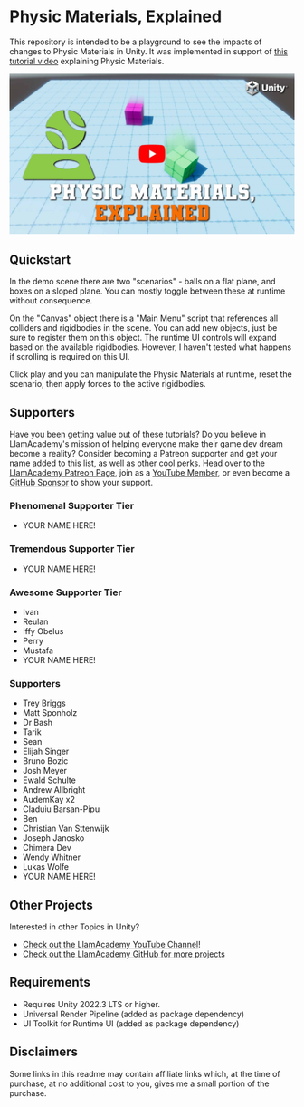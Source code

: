﻿# Physic Materials, Explained

This repository is intended to be a playground to see the impacts of changes to Physic Materials in Unity. 
It was implemented in support of [this tutorial video](https://youtu.be/M4r5oS0VBh8) explaining Physic Materials.

[![Youtube Tutorial](./Video%20Screenshot.jpg)](https://youtu.be/M4r5oS0VBh8)

## Quickstart
In the demo scene there are two "scenarios" - balls on a flat plane, and boxes on a sloped plane.
You can mostly toggle between these at runtime without consequence.

On the "Canvas" object there is a "Main Menu" script that references all colliders and rigidbodies in the scene. 
You can add new objects, just be sure to register them on this object. The runtime UI controls will expand based on the available rigidbodies. However, I haven't tested what happens if scrolling is required on this UI.

Click play and you can manipulate the Physic Materials at runtime, reset the scenario, then apply forces to the active rigidbodies.

## Supporters
Have you been getting value out of these tutorials? Do you believe in LlamAcademy's mission of helping everyone make their game dev dream become a reality? Consider becoming a Patreon supporter and get your name added to this list, as well as other cool perks.
Head over to the [LlamAcademy Patreon Page](https://patreon.com/llamacademy), join as a [YouTube Member](https://www.youtube.com/channel/UCnWm6pMD38R1E2vCAByGb6w/join), or even become a [GitHub Sponsor](https://github.com/sponsors/llamacademy) to show your support.

### Phenomenal Supporter Tier
* YOUR NAME HERE!

### Tremendous Supporter Tier
* YOUR NAME HERE!

### Awesome Supporter Tier
* Ivan
* Reulan
* Iffy Obelus
* Perry
* Mustafa
* YOUR NAME HERE!

### Supporters
* Trey Briggs
* Matt Sponholz
* Dr Bash
* Tarik
* Sean
* Elijah Singer
* Bruno Bozic
* Josh Meyer
* Ewald Schulte
* Andrew Allbright
* AudemKay x2
* Claduiu Barsan-Pipu
* Ben
* Christian Van Sttenwijk
* Joseph Janosko
* Chimera Dev
* Wendy Whitner
* Lukas Wolfe
* YOUR NAME HERE!

## Other Projects
Interested in other Topics in Unity? 

* [Check out the LlamAcademy YouTube Channel](https://youtube.com/c/LlamAcademy)!
* [Check out the LlamAcademy GitHub for more projects](https://github.com/llamacademy)

## Requirements
* Requires Unity 2022.3 LTS or higher.
* Universal Render Pipeline (added as package dependency)
* UI Toolkit for Runtime UI (added as package dependency)

## Disclaimers
Some links in this readme may contain affiliate links which, at the time of purchase, at no additional cost to you, gives me a small portion of the purchase.